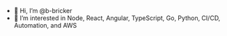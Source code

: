 - 👋 Hi, I’m @b-bricker
- 👀 I’m interested in Node, React, Angular, TypeScript, Go, Python, CI/CD, Automation, and AWS

<!---
b-bricker/b-bricker is a ✨ special ✨ repository because its `README.md` (this file) appears on your GitHub profile.
You can click the Preview link to take a look at your changes.
--->
